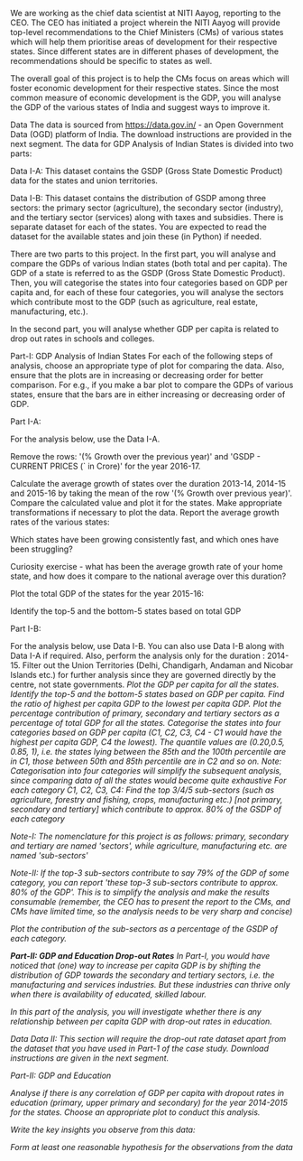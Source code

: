 We are working as the chief data scientist at NITI Aayog, reporting to the CEO. The CEO has initiated a project wherein the NITI Aayog will provide top-level recommendations to the Chief Ministers (CMs) of various states which will help them prioritise areas of development for their respective states. Since different states are in different phases of development, the recommendations should be specific to states as well.

 

The overall goal of this project is to help the CMs focus on areas which will foster economic development for their respective states. Since the most common measure of economic development is the GDP, you will analyse the GDP of the various states of India and suggest ways to improve it.

Data
The data is sourced from https://data.gov.in/ - an Open Government Data (OGD) platform of India. The download instructions are provided in the next segment. The data for GDP Analysis of Indian States is divided into two parts:

Data I-A: This dataset contains the GSDP (Gross State Domestic Product) data for the states and union territories.

Data I-B: This dataset contains the distribution of GSDP among three sectors: the primary sector (agriculture), the secondary sector (industry), and the tertiary sector (services) along with taxes and subsidies. There is separate dataset for each of the states. You are expected to read the dataset for the available states and join these (in Python) if needed.

 

There are two parts to this project. In the first part, you will analyse and compare the GDPs of various Indian states (both total and per capita). The GDP of a state is referred to as the GSDP (Gross State Domestic Product). Then, you will categorise the states into four categories based on GDP per capita and, for each of these four categories, you will analyse the sectors which contribute most to the GDP (such as agriculture, real estate, manufacturing, etc.).

 

In the second part, you will analyse whether GDP per capita is related to drop out rates in schools and colleges.

 

Part-I: GDP Analysis of Indian States
For each of the following steps of analysis, choose an appropriate type of plot for comparing the data. Also, ensure that the plots are in increasing or decreasing order for better comparison. For e.g., if you make a bar plot to compare the GDPs of various states, ensure that the bars are in either increasing or decreasing order of GDP.

 

Part I-A:

For the analysis below, use the Data I-A.

Remove the rows: '(% Growth over the previous year)' and 'GSDP - CURRENT PRICES (` in Crore)' for the year 2016-17.

Calculate the average growth of states over the duration 2013-14, 2014-15 and 2015-16 by taking the mean of the row '(% Growth over previous year)'. Compare the calculated value and plot it for the states. Make appropriate transformations if necessary to plot the data. Report the average growth rates of the various states:

Which states have been growing consistently fast, and which ones have been struggling?

Curiosity exercise - what has been the average growth rate of your home state, and how does it compare to the national average over this duration?

Plot the total GDP of the states for the year 2015-16:

Identify the top-5 and the bottom-5 states based on total GDP

 

Part I-B:

For the analysis below, use Data I-B. You can also use Data I-B along with Data I-A if required. Also, perform the analysis only for the duration : 2014-15. 
Filter out the Union Territories (Delhi, Chandigarh, Andaman and Nicobar Islands etc.) for further analysis since they are governed directly by the centre, not state governments.
<i> Plot the GDP per capita for all the states.
<i> Identify the top-5 and the bottom-5 states based on GDP per capita.
Find the ratio of highest per capita GDP to the lowest per capita GDP.
Plot the percentage contribution of primary, secondary and tertiary sectors as a percentage of total GDP for all the states.
Categorise the states into four categories based on GDP per capita (C1, C2, C3, C4 - C1 would have the highest per capita GDP, C4 the lowest). The quantile values are (0.20,0.5, 0.85, 1), i.e. the states lying between the 85th and the 100th percentile are in C1, those between 50th and 85th percentile are in C2 and so on.
Note: Categorisation into four categories will simplify the subsequent analysis, since comparing data of all the states would become quite exhaustive
For each category C1, C2, C3, C4:
Find the top 3/4/5 sub-sectors (such as agriculture, forestry and fishing, crops, manufacturing etc.) [not primary, secondary and tertiary] which contribute to approx. 80% of the GSDP of each category

Note-I: The nomenclature for this project is as follows: primary, secondary and tertiary are named 'sectors', while agriculture, manufacturing etc. are named 'sub-sectors'

Note-II: If the top-3 sub-sectors contribute to say 79% of the GDP of some category, you can report 'these top-3 sub-sectors contribute to approx. 80% of the GDP'. This is to simplify the analysis and make the results consumable (remember, the CEO has to present the report to the CMs, and CMs have limited time, so the analysis needs to be very sharp and concise)

Plot the contribution of the sub-sectors as a percentage of the GSDP of each category.  


<b>Part-II: GDP and Education Drop-out Rates</b>
In Part-I, you would have noticed that (one) way to increase per capita GDP is by shifting the distribution of GDP towards the secondary and tertiary sectors, i.e. the manufacturing and services industries. But these industries can thrive only when there is availability of educated, skilled labour.

 

In this part of the analysis, you will investigate whether there is any relationship between per capita GDP with drop-out rates in education.

 

Data
Data II: This section will require the drop-out rate dataset apart from the dataset that you have used in Part-1 of the case study. Download instructions are given in the next segment.

 

Part-II: GDP and Education

Analyse if there is any correlation of GDP per capita with dropout rates in education (primary, upper primary and secondary) for the year 2014-2015 for the states. Choose an appropriate plot to conduct this analysis.

Write the key insights you observe from this data:

Form at least one reasonable hypothesis for the observations from the data

 
